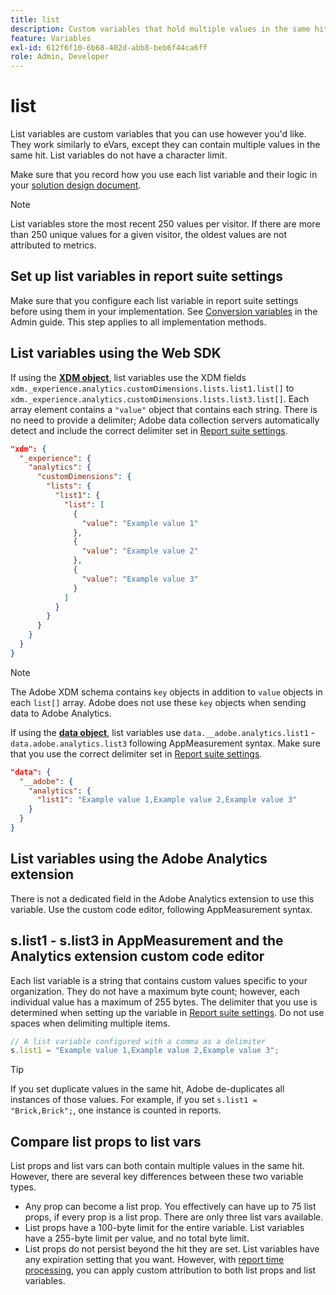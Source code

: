 ```yaml
---
title: list
description: Custom variables that hold multiple values in the same hit.
feature: Variables
exl-id: 612f6f10-6b68-402d-abb8-beb6f44ca6ff
role: Admin, Developer
---
```

# list

List variables are custom variables that you can use however you'd like. They work similarly to eVars, except they can contain multiple values in the same hit. List variables do not have a character limit.

Make sure that you record how you use each list variable and their logic in your [solution design document](../../prepare/solution-design.md).

>[!NOTE]
>
>List variables store the most recent 250 values per visitor. If there are more than 250 unique values for a given visitor, the oldest values are not attributed to metrics.

## Set up list variables in report suite settings

Make sure that you configure each list variable in report suite settings before using them in your implementation. See [Conversion variables](/help/admin/admin/c-manage-report-suites/c-edit-report-suites/conversion-var-admin/list-var-admin.md) in the Admin guide. This step applies to all implementation methods.

## List variables using the Web SDK

If using the [**XDM object**](/help/implement/aep-edge/xdm-var-mapping.md), list variables use the XDM fields `xdm._experience.analytics.customDimensions.lists.list1.list[]` to `xdm._experience.analytics.customDimensions.lists.list3.list[]`. Each array element contains a `"value"` object that contains each string. There is no need to provide a delimiter; Adobe data collection servers automatically detect and include the correct delimiter set in [Report suite settings](/help/admin/admin/c-manage-report-suites/c-edit-report-suites/conversion-var-admin/list-var-admin.md).

```json
"xdm": {
  "_experience": {
    "analytics": {
      "customDimensions": {
        "lists": {
          "list1": {
            "list": [
              {
                "value": "Example value 1"
              },
              {
                "value": "Example value 2"
              },
              {
                "value": "Example value 3"
              }
            ]
          }
        }
      }
    }
  }
}
```

>[!NOTE]
>
>The Adobe XDM schema contains `key` objects in addition to `value` objects in each `list[]` array. Adobe does not use these `key` objects when sending data to Adobe Analytics.

If using the [**data object**](/help/implement/aep-edge/data-var-mapping.md), list variables use `data.__adobe.analytics.list1` - `data.adobe.analytics.list3` following AppMeasurement syntax. Make sure that you use the correct delimiter set in [Report suite settings](/help/admin/admin/c-manage-report-suites/c-edit-report-suites/conversion-var-admin/list-var-admin.md).

```json
"data": {
  "__adobe": {
    "analytics": {
      "list1": "Example value 1,Example value 2,Example value 3"
    }
  }
}
```

## List variables using the Adobe Analytics extension

There is not a dedicated field in the Adobe Analytics extension to use this variable. Use the custom code editor, following AppMeasurement syntax.

## s.list1 - s.list3 in AppMeasurement and the Analytics extension custom code editor

Each list variable is a string that contains custom values specific to your organization. They do not have a maximum byte count; however, each individual value has a maximum of 255 bytes. The delimiter that you use is determined when setting up the variable in [Report suite settings](/help/admin/admin/c-manage-report-suites/c-edit-report-suites/conversion-var-admin/list-var-admin.md). Do not use spaces when delimiting multiple items.

```js
// A list variable configured with a comma as a delimiter
s.list1 = "Example value 1,Example value 2,Example value 3";
```

>[!TIP]
>
>If you set duplicate values in the same hit, Adobe de-duplicates all instances of those values. For example, if you set `s.list1 = "Brick,Brick";`, one instance is counted in reports.

## Compare list props to list vars

List props and list vars can both contain multiple values in the same hit. However, there are several key differences between these two variable types.

* Any prop can become a list prop. You effectively can have up to 75 list props, if every prop is a list prop. There are only three list vars available.
* List props have a 100-byte limit for the entire variable. List variables have a 255-byte limit per value, and no total byte limit.
* List props do not persist beyond the hit they are set. List variables have any expiration setting that you want. However, with [report time processing](/help/components/vrs/vrs-report-time-processing.md), you can apply custom attribution to both list props and list variables.
